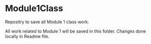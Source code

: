 # Module1Class
Repositry to save all Module 1 class work.

All work related to Module 1 will be saved in this folder.
Changes done locally in Readme file.
